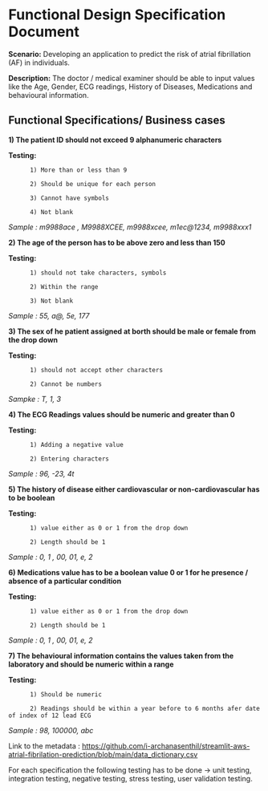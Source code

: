 # Functional Design Specification Document

**Scenario:** Developing an application to predict the risk of atrial fibrillation (AF) in individuals.

**Description:** The doctor / medical examiner should be able to input values like the Age, Gender, ECG readings, History of Diseases, Medications and behavioural information.

## Functional Specifications/ Business cases

**1) The patient ID should not exceed 9 alphanumeric characters**   

**Testing:**

          1) More than or less than 9 

          2) Should be unique for each person
          
          3) Cannot have symbols
          
          4) Not blank
          
*Sample : m9988ace , M9988XCEE, m9988xcee, m1ec@1234, m9988xxx1*

**2) The age of the person has to be above zero and less than 150**

**Testing:**

          1) should not take characters, symbols

          2) Within the range
          
          3) Not blank
          
*Sample : 55, a@, 5e, 177*

**3) The sex of he patient assigned at borth should be male or female from the drop down**

**Testing:**

          1) should not accept other characters 

          2) Cannot be numbers 
          
*Sampke : T, 1, 3*

**4) The ECG Readings values should be numeric and greater than 0**

**Testing:**

          1) Adding a negative value

          2) Entering characters
          
*Sample : 96, -23, 4t*

**5) The history of disease either cardiovascular or non-cardiovascular has to be boolean**

**Testing:**

          1) value either as 0 or 1 from the drop down

          2) Length should be 1
          
*Sample : 0, 1 , 00, 01, e, 2*

**6) Medications value has to be a boolean value 0 or 1 for he presence / absence of a particular condition**

**Testing:**

          1) value either as 0 or 1 from the drop down

          2) Length should be 1
          
*Sample : 0, 1 , 00, 01, e, 2*

**7) The behavioural information contains the values taken from the laboratory and should be numeric within a range**

**Testing:**

          1) Should be numeric 

          2) Readings should be within a year before to 6 months afer date of index of 12 lead ECG
          
*Sample : 98, 100000, abc*

Link to the metadata : https://github.com/i-archanasenthil/streamlit-aws-atrial-fibrilation-prediction/blob/main/data_dictionary.csv

For each specification the following testing has to be done -> unit testing, integration testing, negative testing, stress testing, user validation testing.
